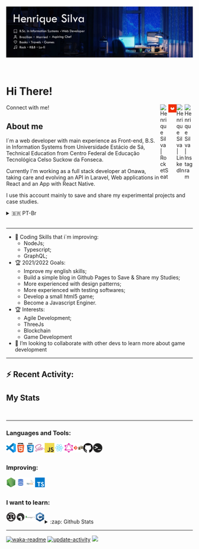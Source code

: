 ![Henrique Readme Banner](https://github.com/henriquesbezerra/henriquesbezerra/blob/master/icons/background-gh.gif)

<br />

# Hi There!

<a href="https://www.linkedin.com/in/henriquesbezerra" target="_blank" rel="nofollow">
  <img  alt="Henrique Silva | Instagram" align="right" width="22px" src="https://cdn.jsdelivr.net/npm/simple-icons@v3/icons/instagram.svg" />
</a>
<a href="https://www.linkedin.com/in/henriquesbezerra" target="_blank" rel="nofollow" >
  <img alt="Henrique Silva | LinkedIn" align="right" width="22px" src="https://cdn.jsdelivr.net/npm/simple-icons@v3/icons/linkedin.svg" />
</a>
<a href="https://www.domestika.org/pt/henriquesbezerra" target="_blank" rel="nofollow" >
  <img alt="Henrique Silva | Domestika" align="right" width="22px" src="https://github.com/henriquesbezerra/henriquesbezerra/blob/master/icons/domestika-logo.png?raw=true" />
</a>
<a href="https://app.rocketseat.com.br/me/henrique-silva-1567055993" target="_blank" rel="nofollow" >
  <img alt="Henrique Silva | RocketSeat" align="right"  width="22px" src="https://github.com/henriquesbezerra/henriquesbezerra/blob/master/icons/rocketseat.ico?raw=true" />
</a>

<p>Connect with me!</p>

## About me

I`m a web developer with main experience as Front-end, B.S. in Information Systems from Universidade Estácio de Sá, Technical Education from Centro Federal de Educação Tecnológica Celso Suckow da Fonseca.

Currently I'm working as a full stack developer at Onawa, taking care and evolving an API in Laravel, Web applications in React and an App with React Native.

I use this account mainly to save and share my experimental projects and case studies. 

<details>
  <summary>🇧🇷 PT-Br</summary>
  <br />
  <div>      
    Desenvolvedor Web com principal experiência como Front-end, Bacharel em Sistemas de Informação pela Universidade Estácio de Sá, Formação de nível técnico pelo Centro Federal de Educação Tecnológica Celso Suckow da Fonseca. <br /><br />
    Atualmente estou trabalhando como full stack developer at Onawa, cuidando e evoluindo de uma API em Laravel, Web applications em React e um App com React Native.     
  </div>  
  
</details>
<br />


---

- 🌱 Coding Skills that i`m improving:
  - NodeJs;
  - Typescript;
  - GraphQL;
- 🏆 2021/2022 Goals:
  - Improve my english skills;
  - Build a simple blog in Github Pages to Save & Share my Studies;
  - More experienced with design patterns;
  - More experienced with testing softwares;
  - Develop a small html5 game;
  - Become a Javascript Enginer.  
- 🏆 Interests:
  - Agile Development;
  - ThreeJs
  - Blockchain
  - Game Development
- 👯 I’m looking to collaborate with other devs to learn more about game development

---

## :zap: Recent Activity:
<!--START_SECTION:activity-->
<!--END_SECTION:activity-->


## My Stats
<!--START_SECTION:waka-->
<!--END_SECTION:waka-->

<br />

---


### Languages and Tools:

<img align="left"  alt="Visual Studio Code" title="Visual Studio Code" height="26px" src="https://raw.githubusercontent.com/github/explore/80688e429a7d4ef2fca1e82350fe8e3517d3494d/topics/visual-studio-code/visual-studio-code.png" />
<img align="left"  alt="HTML5" title="HTML5" height="26" src="https://raw.githubusercontent.com/github/explore/80688e429a7d4ef2fca1e82350fe8e3517d3494d/topics/html/html.png" />
<img align="left"  alt="CSS3" title="CSS3" height="26" src="https://raw.githubusercontent.com/github/explore/80688e429a7d4ef2fca1e82350fe8e3517d3494d/topics/css/css.png" />
<img align="left"  alt="Sass" title="Sass" height="26" src="https://raw.githubusercontent.com/github/explore/80688e429a7d4ef2fca1e82350fe8e3517d3494d/topics/sass/sass.png" />
<img align="left"  alt="Javascript" title="Javascript"  height="26" src="https://raw.githubusercontent.com/github/explore/80688e429a7d4ef2fca1e82350fe8e3517d3494d/topics/javascript/javascript.png">
<img align="left"  alt="React" title="React"  height="26" src="https://raw.githubusercontent.com/github/explore/80688e429a7d4ef2fca1e82350fe8e3517d3494d/topics/react/react.png">
<img align="left"  alt="GraphQL" title="GraphQL"  height="26" src="https://raw.githubusercontent.com/github/explore/5c058a388828bb5fde0bcafd4bc867b5bb3f26f3/topics/graphql/graphql.png">
<img align="left"  alt="Git" title="Git" height="26px" src="https://raw.githubusercontent.com/github/explore/80688e429a7d4ef2fca1e82350fe8e3517d3494d/topics/git/git.png" />
<img align="left"  alt="GitHub" title="GitHub" height="26px" src="https://raw.githubusercontent.com/github/explore/78df643247d429f6cc873026c0622819ad797942/topics/github/github.png" />
<img align="left"  alt="Terminal" title="Terminal" height="26px" src="https://raw.githubusercontent.com/github/explore/80688e429a7d4ef2fca1e82350fe8e3517d3494d/topics/terminal/terminal.png" />

<br /><br />


### Improving:

<img align="left"  alt="NodeJS" title="NodeJS" height="26px" src="https://raw.githubusercontent.com/github/explore/80688e429a7d4ef2fca1e82350fe8e3517d3494d/topics/nodejs/nodejs.png" />
<img align="left"  alt="SQL" title="SQL" height="26px" src="https://raw.githubusercontent.com/github/explore/80688e429a7d4ef2fca1e82350fe8e3517d3494d/topics/sql/sql.png" />
<img align="left"  alt="MySQL" title="MySQL" height="26px" src="https://raw.githubusercontent.com/github/explore/80688e429a7d4ef2fca1e82350fe8e3517d3494d/topics/mysql/mysql.png" /> 
<img align="left"  alt="Typescript" title="Typescript" height="26" src="https://raw.githubusercontent.com/github/explore/80688e429a7d4ef2fca1e82350fe8e3517d3494d/topics/typescript/typescript.png">



<br /><br />

### I want to learn:

<img align="left" alt="Rust" title="Rust" height="26px" src="https://raw.githubusercontent.com/github/explore/361e2821e2dea67711cde99c9c40ed357061cf27/topics/rust/rust.png" />
<img align="left" alt="Deno" title="Deno" height="26px" src="https://raw.githubusercontent.com/github/explore/361e2821e2dea67711cde99c9c40ed357061cf27/topics/deno/deno.png" />
<img align="left" alt="MongoDB" title="MongoDB" height="26px" src="https://raw.githubusercontent.com/github/explore/80688e429a7d4ef2fca1e82350fe8e3517d3494d/topics/mongodb/mongodb.png" />
<img align="left" alt="C++" title="C++" height="26px" src="https://raw.githubusercontent.com/github/explore/361e2821e2dea67711cde99c9c40ed357061cf27/topics/cpp/cpp.png" />


<br />

<details>
  <summary>:zap: Github Stats</summary>
  <ul>
    <li>Teste 1234</li>
  </li>

</details>


---
[![waka-readme](https://github.com/henriquesbezerra/henriquesbezerra/actions/workflows/waka-readme.yml/badge.svg)](https://github.com/henriquesbezerra/henriquesbezerra/actions/workflows/waka-readme.yml)
[![update-activity](https://github.com/henriquesbezerra/henriquesbezerra/actions/workflows/update-activity.yml/badge.svg)](https://github.com/henriquesbezerra/henriquesbezerra/actions/workflows/update-activity.yml)
![](https://visitor-badge.glitch.me/badge?page_id=henriquesbezerra.henriquesbezerra)
